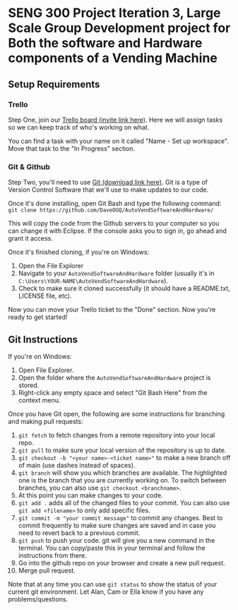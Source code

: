 # SENG 300 Project Iteration 3, Large Scale Group Development project for Both the software and Hardware components of a Vending Machine

## Setup Requirements

### Trello

Step One, join our [Trello board (invite link here)](https://trello.com/invite/b/jA8ULP6i/ATTIbdca0dccdd3476d59f53a8aef95a21034C45D8EC/iteration-3).
Here we will assign tasks so we can keep track of who's working on what.

You can find a task with your name on it called "Name - Set up workspace".
Move that task to the "In Progress" section.


### Git & Github

Step Two, you'll need to use [Git (download link here)](https://git-scm.com/downloads). Git is a type of Version Control Software that we'll use to make updates to our code.

Once it's done installing, open Git Bash and type the following command:
```git clone https://github.com/DaveOGQ/AutoVendSoftwareAndHardware/```

This will copy the code from the Github servers to your computer so you can change it with Eclipse.
If the console asks you to sign in, go ahead and grant it access.

Once it's finished cloning, if you're on Windows:
1. Open the File Explorer
2. Navigate to your `AutoVendSoftwareAndHardware` folder (usually it's in `C:\Users\YOUR-NAME\AutoVendSoftwareAndHardware`).
3. Check to make sure it cloned successfully (it should have a README.txt, LICENSE file, etc).

Now you can move your Trello ticket to the "Done" section. Now you're ready to get started!


## Git Instructions

If you're on Windows:

1. Open File Explorer.
2. Open the folder where the `AutoVendSoftwareAndHardware` project is stored.
3. Right-click any empty space and select "Git Bash Here" from the context menu.

Once you have Git open, the following are some instructions for branching and making pull requests:

1. `git fetch` to fetch changes from a remote repository into your local repo.
2. `git pull` to make sure your local version of the repository is up to date.
3. `git checkout -b "<your name>-<ticket name>"` to make a new branch off of main (use dashes instead of spaces).
4. `git branch` will show you which branches are available. The highlighted one is the branch that you are currently working on. To switch between branches, you can also use `git checkout <branchname>`.
5. At this point you can make changes to your code.
6. `git add .` adds all of the changed files to your commit. You can also use `git add <filename>` to only add specific files.
7. `git commit -m "your commit message"` to commit any changes. Best to commit frequently to make sure changes are saved and in case you need to revert back to a previous commit.
8. `git push` to push your code. git will give you a new command in the terminal. You can copy/paste this in your terminal and follow the instructions from there.
9. Go into the github repo on your browser and create a new pull request.
10. Merge pull request.

Note that at any time you can use `git status` to show the status of your current git environment. Let Alan, Cam or Ella know if you have any problems/questions.
